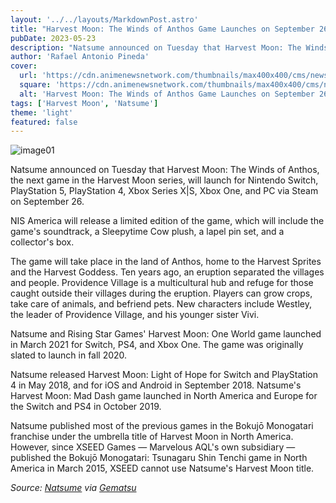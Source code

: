 ```yaml
---
layout: '../../layouts/MarkdownPost.astro'
title: "Harvest Moon: The Winds of Anthos Game Launches on September 26"
pubDate: 2023-05-23
description: "Natsume announced on Tuesday that Harvest Moon: The Winds of Anthos, the next game in the Harvest Moon series, will launch for Nintendo Switch, PlayStation 5, PlayStation 4, Xbox Series X|S, Xbox One, and PC via Steam on September 26."
author: 'Rafael Antonio Pineda'
cover:
  url: 'https://cdn.animenewsnetwork.com/thumbnails/max400x400/cms/news.6/198370/twoa.jpg'
  square: 'https://cdn.animenewsnetwork.com/thumbnails/max400x400/cms/news.6/198370/twoa.jpg'
  alt: 'Harvest Moon: The Winds of Anthos Game Launches on September 26'
tags: ['Harvest Moon', 'Natsume']
theme: 'light'
featured: false
---
```

![image01](https://cdn.animenewsnetwork.com/thumbnails/max400x400/cms/news.6/198370/twoa.jpg)

Natsume announced on Tuesday that Harvest Moon: The Winds of Anthos, the next game in the Harvest Moon series, will launch for Nintendo Switch, PlayStation 5, PlayStation 4, Xbox Series X|S, Xbox One, and PC via Steam on September 26.

NIS America will release a limited edition of the game, which will include the game's soundtrack, a Sleepytime Cow plush, a lapel pin set, and a collector's box.

The game will take place in the land of Anthos, home to the Harvest Sprites and the Harvest Goddess. Ten years ago, an eruption separated the villages and people. Providence Village is a multicultural hub and refuge for those caught outside their villages during the eruption. Players can grow crops, take care of animals, and befriend pets. New characters include Westley, the leader of Providence Village, and his younger sister Vivi.

Natsume and Rising Star Games' Harvest Moon: One World game launched in March 2021 for Switch, PS4, and Xbox One. The game was originally slated to launch in fall 2020.

Natsume released Harvest Moon: Light of Hope for Switch and PlayStation 4 in May 2018, and for iOS and Android in September 2018. Natsume's Harvest Moon: Mad Dash game launched in North America and Europe for the Switch and PS4 in October 2019.

Natsume published most of the previous games in the Bokujō Monogatari franchise under the umbrella title of Harvest Moon in North America. However, since XSEED Games — Marvelous AQL's own subsidiary — published the Bokujō Monogatari: Tsunagaru Shin Tenchi game in North America in March 2015, XSEED cannot use Natsume's Harvest Moon title.

*Source: [Natsume](https://www.natsume.com/news/news_pdffiles/pid_334_HMTWOA_Preorder_F2.pdf) via [Gematsu](https://www.gematsu.com/2023/05/harvest-moon-the-winds-of-anthos-launches-september-26)*
